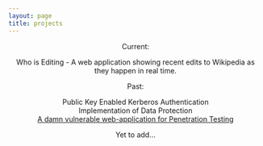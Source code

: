 ```yaml
---
layout: page
title: projects
---
```

<center>
Current: <br>

Who is Editing - A web application showing recent edits to Wikipedia as they happen in real time.

Past: <br>

Public Key Enabled Kerberos Authentication<br>
Implementation of Data Protection<br>
<a href="https://github.com/monishappusamy/h-app">A damn vulnerable web-application for Penetration Testing</a><br>


Yet to add...

</center>
